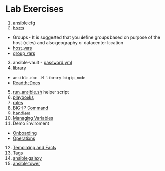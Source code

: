 # Lab Exercises

1. [ansible.cfg](../ansible.cfg)
2. [hosts](../hosts)
  * Groups - It is suggested that you define groups based on purpose of the host (roles) and also geography or datacenter location
  * [host_vars](../host_vars)
  * [group_vars](../group_vars)
3. ansible-vault - [password.yml](../password.yml)
4. [library](../library)
  * ``` ansible-doc -M library bigip_node ```
  * [ReadtheDocs](https://f5-ansible.readthedocs.io/en/devel/modules/list_of_all_modules.html)
5. [run_ansible.sh](../run_ansible.sh) helper script
6. [playbooks](../playbooks)
7. [roles](../roles)
8. [BIG-IP Command](../roles/bigip_command)
9. [handlers](../roles/handlers)
10. [Managing Variables](../roles/variables)
11. Demo Enviroment
  * [Onboarding](../roles/onboarding)
  * [Operations](../roles/operations)
12. [Templating and Facts](../roles/custom_facts)
13. [Tags](../roles/tags)
14. [ansible galaxy](https://galaxy.ansible.com/)
15. [ansible tower](https://www.ansible.com/tower)
